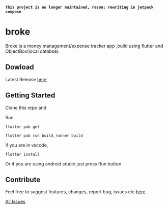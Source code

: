 **```This project is no longer maintained, reson: rewriting in jetpack compose```**
# broke

Broke is a money management/expense tracker app ,build using flutter and ObjectBox(local databse).

## Dowload
Latest Release [here](https://github.com/DeFerence3/broke/releases)


## Getting Started
Clone this repo and

Run
```
flutter pub get
```
```
flutter pub run build_runner build
```
If you are in vscode,
```
flutter install
```
Or if you are using android studio just press Run button

## Contribute
Feel free to suggest features, changes, report bug, issues etc [here](https://github.com/DeFerence3/broke/issues/new)

[All Issues](https://github.com/DeFerence3/broke/issues)
